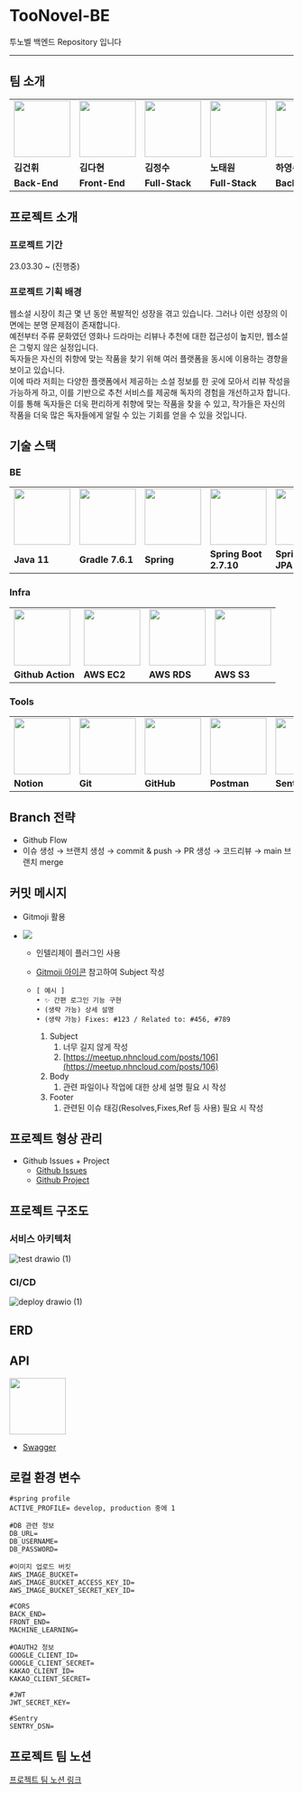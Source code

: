 # TooNovel-BE
투노벨 백엔드 Repository 입니다

---
## 팀 소개
<table>
  <tr>
    <td>
        <a href="https://github.com/kdk8672">
            <img src="https://avatars.githubusercontent.com/u/103121842?v=4" width="100px" />
        </a>
    </td>
    <td>
        <a href="https://github.com/KIMDAHYUN98">
            <img src="https://avatars.githubusercontent.com/u/74331917?v=4" width="100px" />
        </a>
    </td>
    <td>
        <a href="https://github.com/YJU-KimJeongSu">
            <img src="https://avatars.githubusercontent.com/u/103088862?v=4" width="100px" />
        </a>
    </td>
    <td>
        <a href="https://github.com/yestw">
            <img src="https://avatars.githubusercontent.com/u/103083087?v=4" width="100px" />
        </a>
    </td>
    <td>
        <a href="https://github.com/Hannah0su">
            <img src="https://avatars.githubusercontent.com/u/83005178?v=4" width="100px" />
        </a>
    </td>
  </tr>
  <tr>
    <td><b>김건휘</b></td>
    <td><b>김다현</b></td>
    <td><b>김정수</b></td>
    <td><b>노태원</b></td>
    <td><b>하영수</b></td>
  </tr>
  <tr>
    <td><b>Back-End</b></td>
    <td><b>Front-End</b></td>
    <td><b>Full-Stack</b></td>
    <td><b>Full-Stack</b></td>
    <td><b>Back-End</b></td>
  </tr>
</table>

##  프로젝트 소개

### 프로젝트 기간

23.03.30 ~ (진행중)

### 프로젝트 기획 배경

웹소설 시장이 최근 몇 년 동안 폭발적인 성장을 겪고 있습니다. 그러나 이런 성장의 이면에는 분명 문제점이 존재합니다.<br>
예전부터 주류 문화였던 영화나 드라마는 리뷰나 추천에 대한 접근성이 높지만, 웹소설은 그렇지 않은 실정입니다.<br>
독자들은 자신의 취향에 맞는 작품을 찾기 위해 여러 플랫폼을 동시에 이용하는 경향을 보이고 있습니다.<br>
이에 따라 저희는 다양한 플랫폼에서 제공하는 소설 정보를 한 곳에 모아서 리뷰 작성을 가능하게 하고, 이를 기반으로 추천 서비스를 제공해 독자의 경험을 개선하고자 합니다.<br>
이를 통해 독자들은 더욱 편리하게 취향에 맞는 작품을 찾을 수 있고, 작가들은 자신의 작품을 더욱 많은 독자들에게 알릴 수 있는 기회를 얻을 수 있을 것입니다.

## 기술 스택

### BE
<table>
  <tr>
    <td>
         <img src="https://github.com/TooNovel/TooNovel-BE/assets/83005178/3a095864-4659-467c-8fff-3c0e926f7391" width="100px"/>
    </td>
    <td>
        <img src="https://github.com/TooNovel/TooNovel-BE/assets/83005178/969fa08a-44bc-43de-a6dd-79f88a318797" width="100px" />
    </td>
    <td>
        <img src="https://github.com/TooNovel/TooNovel-BE/assets/83005178/b3386192-bdc8-4f29-b828-e840db929c63" width="100px" />
    </td>
    <td>
        <img src="https://github.com/TooNovel/TooNovel-BE/assets/83005178/edf9f3e1-77f0-43df-8f12-bcafd9e9d1f8" width="100px" />
    </td>
    <td>
       <div>
        <img src="https://github.com/TooNovel/TooNovel-BE/assets/83005178/5335dacf-2532-48d6-be3b-68c63510796c" width="100px" />
        </div>
    </td>
    <td>
       <div>
        <img src="https://github.com/TooNovel/TooNovel-BE/assets/83005178/a4d2aa48-4e8b-4d66-9871-c145eaa37ed5" width="100px" />
        </div>
    </td>
    <td>
        <img src="https://github.com/TooNovel/TooNovel-BE/assets/83005178/e519e4f9-086d-4d1a-898b-6a6764b04b89" width="100px" />
    </td>
  </tr>
  <tr>
    <td><b>Java 11</b></td>
    <td><b>Gradle 7.6.1</b></td>
    <td><b>Spring</b></td>
    <td><b>Spring Boot 2.7.10</b></td>
    <td><b>Spring Data JPA</b></td>
    <td><b>Spring Security</b></td>
    <td><b>MySQL 8.0</b></td>
  </tr>
</table>

### Infra
<table>
  <tr>
    <td>
        <img src="https://github.com/TooNovel/TooNovel-BE/assets/83005178/ea428482-f87b-40f7-b3d9-7d3649b291ba" width="100px" />
    </td>
    <td>
       <img src="https://github.com/TooNovel/TooNovel-BE/assets/83005178/278be55e-872e-4267-be94-55155b1075cb" width="100px" />
    </td>
    <td>
       <img src="https://github.com/TooNovel/TooNovel-BE/assets/83005178/d2485457-852e-4e7f-bfd8-e953db67436e" width="100px" />
    </td>
    <td>
       <img src="https://github.com/TooNovel/TooNovel-BE/assets/83005178/15f34b71-b113-4bbe-8bba-459a6bbfc996" width="100px" />
    </td>
  </tr>
  <tr>
    <td><b>Github Action</b></td>
    <td><b>AWS EC2</b></td>
    <td><b>AWS RDS</b></td>
    <td><b>AWS S3</b></td>
  </tr>
</table>

### Tools
<table>
  <tr>
    <td>
        <img src="https://github.com/TooNovel/TooNovel-BE/assets/83005178/b8a9fe46-37c3-41cd-880c-e0bc549b92c2" width="100px" />
    </td>
    <td>
        <img src="https://github.com/TooNovel/TooNovel-BE/assets/83005178/0ce5b2b0-e7bb-4754-9f48-1d6281d946ea" width="100px" />
    </td>
    <td>
        <img src="https://github.com/TooNovel/TooNovel-BE/assets/83005178/4e6bc425-a8b7-4adc-9504-bae38aa211d0" width="100px" />
    </td>
    <td>
        <img src="https://github.com/TooNovel/TooNovel-BE/assets/83005178/b8210fe5-7462-4e7e-b8f7-ac01843d1a3e" width="100px" />
    </td>
    <td>
        <img src="https://github.com/TooNovel/TooNovel-BE/assets/83005178/aa562cf4-a262-4141-96e8-4b8bd2c41eb3" width="100px" />
    </td>
    <td>
        <img src="https://github.com/TooNovel/TooNovel-BE/assets/83005178/df05b105-b7e6-4a41-9ae9-5a9659cf6972" width="100px" />
    </td>
  </tr>
  <tr>
    <td><b>Notion</b></td>
    <td><b>Git</b></td>
    <td><b>GitHub</b></td>
    <td><b>Postman</b></td>
    <td><b>Sentry</b></td>
    <td><b>IntelliJ</b></td>
  </tr>
</table>

## Branch 전략

- Github Flow
- 이슈 생성 → 브랜치 생성 → commit & push → PR 생성 → 코드리뷰 → main 브랜치 merge

## 커밋 메시지

- Gitmoji 활용

- <img src="https://github.com/TooNovel/TooNovel-BE/assets/83005178/705cfd3d-9586-430d-9375-2b2bbf3dce7a"/>
  
  - 인텔리제이 플러그인 사용
  - [Gitmoji 아이콘](https://gitmoji.dev/) 참고하여 Subject 작성
  - 
    ```
    [ 예시 ]
    • ✨ 간편 로그인 기능 구현
    • (생략 가능) 상세 설명
    • (생략 가능) Fixes: #123 / Related to: #456, #789
    ```

      1. Subject
          1. 너무 길지 않게 작성
          2. [https://meetup.nhncloud.com/posts/106](https://meetup.nhncloud.com/posts/106)
      2. Body
          1. 관련 파일이나 작업에 대한 상세 설명 필요 시 작성
      3. Footer
          1. 관련된 이슈 태깅(Resolves,Fixes,Ref 등 사용) 필요 시 작성

## 프로젝트 형상 관리

- Github Issues + Project
  - [Github Issues](https://github.com/TooNovel/TooNovel-BE/issues)
  - [Github Project](https://github.com/orgs/TooNovel/projects/1)

## 프로젝트 구조도

### 서비스 아키텍처

![test drawio (1)](https://github.com/TooNovel/TooNovel-BE/assets/83005178/7fad38c2-5c2b-4e73-94ba-d46519945347)

### CI/CD

![deploy drawio (1)](https://github.com/TooNovel/TooNovel-BE/assets/83005178/0c4d755c-d148-43a1-9fa9-5ba20be4e1eb)

## ERD

## API 

<img src="https://github.com/TooNovel/TooNovel-BE/assets/83005178/b429c01c-388e-4584-b298-0ed8b8bfb783" width="100px" />

- [Swagger](https://api.toonovel.link/swagger-ui/index.html)

## 로컬 환경 변수
```dotenv
#spring profile
ACTIVE_PROFILE= develop, production 중에 1

#DB 관련 정보
DB_URL=
DB_USERNAME=
DB_PASSWORD=

#이미지 업로드 버킷
AWS_IMAGE_BUCKET=
AWS_IMAGE_BUCKET_ACCESS_KEY_ID=
AWS_IMAGE_BUCKET_SECRET_KEY_ID=

#CORS
BACK_END=
FRONT_END=
MACHINE_LEARNING=

#OAUTH2 정보
GOOGLE_CLIENT_ID=
GOOGLE_CLIENT_SECRET=
KAKAO_CLIENT_ID=
KAKAO_CLIENT_SECRET=

#JWT
JWT_SECRET_KEY=

#Sentry
SENTRY_DSN=
```
## 프로젝트 팀 노션

[프로젝트 팀 노션 링크](https://quasar-promise-d15.notion.site/Team-7-TooNovel-d34dae1277ad48ddad630cc6b06dc93c)
